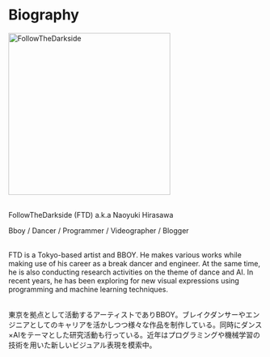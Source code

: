 # Biography
<img src="https://user-images.githubusercontent.com/9309605/116735565-abf0d400-aa29-11eb-99c9-5df04fe8c03d.jpg" width="320px" height="320px" alt="FollowTheDarkside">
<br><br>

FollowTheDarkside (FTD) a.k.a Naoyuki Hirasawa
<br>

Bboy / Dancer / Programmer / Videographer / Blogger
<br><br>

FTD is a Tokyo-based artist and BBOY. He makes various works while making use of his career as a break dancer and engineer. At the same time, he is also conducting research activities on the theme of dance and AI. In recent years, he has been exploring for new visual expressions using programming and machine learning techniques.
<br><br>

東京を拠点として活動するアーティストでありBBOY。ブレイクダンサーやエンジニアとしてのキャリアを活かしつつ様々な作品を制作している。同時にダンス×AIをテーマとした研究活動も行っている。近年はプログラミングや機械学習の技術を用いた新しいビジュアル表現を模索中。
<br>